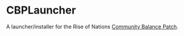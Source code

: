 # CBPLauncher
A launcher/installer for the Rise of Nations [Community Balance Patch](https://steamcommunity.com/sharedfiles/filedetails/?id=2287791153).
